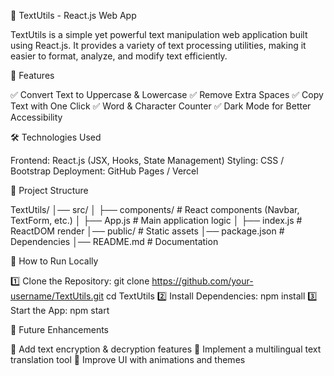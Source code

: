 📌 TextUtils - React.js Web App

TextUtils is a simple yet powerful text manipulation web application built using React.js. It provides a variety of text processing utilities, making it easier to format, analyze, and modify text efficiently.




🚀 Features

✅ Convert Text to Uppercase & Lowercase
✅ Remove Extra Spaces
✅ Copy Text with One Click
✅ Word & Character Counter
✅ Dark Mode for Better Accessibility


🛠 Technologies Used

Frontend: React.js (JSX, Hooks, State Management)
Styling: CSS / Bootstrap
Deployment: GitHub Pages / Vercel



📂 Project Structure

TextUtils/
│── src/
│   ├── components/    # React components (Navbar, TextForm, etc.)
│   ├── App.js         # Main application logic
│   ├── index.js       # ReactDOM render
│── public/            # Static assets
│── package.json       # Dependencies
│── README.md          # Documentation



🎯 How to Run Locally

1️⃣ Clone the Repository:
git clone https://github.com/your-username/TextUtils.git
cd TextUtils
2️⃣ Install Dependencies:
npm install
3️⃣ Start the App:
npm start



📝 Future Enhancements

🔹 Add text encryption & decryption features
🔹 Implement a multilingual text translation tool
🔹 Improve UI with animations and themes





















